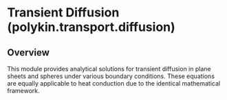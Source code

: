 # Transient Diffusion (polykin.transport.diffusion)

## Overview

This module provides analytical solutions for transient diffusion in plane sheets and spheres
under various boundary conditions. These equations are equally applicable to heat conduction
due to the identical mathematical framework.
